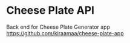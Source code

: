 # Cheese Plate API

Back end for Cheese Plate Generator app<br>
https://github.com/kiraamaa/cheese-plate-app
